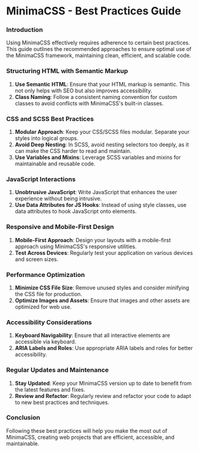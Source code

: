 # MinimaCSS - Best Practices Guide

### Introduction

Using MinimaCSS effectively requires adherence to certain best practices. This guide outlines the recommended approaches to ensure optimal use of the MinimaCSS framework, maintaining clean, efficient, and scalable code.

### Structuring HTML with Semantic Markup

1. **Use Semantic HTML**: Ensure that your HTML markup is semantic. This not only helps with SEO but also improves accessibility.
2. **Class Naming**: Follow a consistent naming convention for custom classes to avoid conflicts with MinimaCSS's built-in classes.

### CSS and SCSS Best Practices

1. **Modular Approach**: Keep your CSS/SCSS files modular. Separate your styles into logical groups.
2. **Avoid Deep Nesting**: In SCSS, avoid nesting selectors too deeply, as it can make the CSS harder to read and maintain.
3. **Use Variables and Mixins**: Leverage SCSS variables and mixins for maintainable and reusable code.

### JavaScript Interactions

1. **Unobtrusive JavaScript**: Write JavaScript that enhances the user experience without being intrusive.
2. **Use Data Attributes for JS Hooks**: Instead of using style classes, use data attributes to hook JavaScript onto elements.

### Responsive and Mobile-First Design

1. **Mobile-First Approach**: Design your layouts with a mobile-first approach using MinimaCSS's responsive utilities.
2. **Test Across Devices**: Regularly test your application on various devices and screen sizes.

### Performance Optimization

1. **Minimize CSS File Size**: Remove unused styles and consider minifying the CSS file for production.
2. **Optimize Images and Assets**: Ensure that images and other assets are optimized for web use.

### Accessibility Considerations

1. **Keyboard Navigability**: Ensure that all interactive elements are accessible via keyboard.
2. **ARIA Labels and Roles**: Use appropriate ARIA labels and roles for better accessibility.

### Regular Updates and Maintenance

1. **Stay Updated**: Keep your MinimaCSS version up to date to benefit from the latest features and fixes.
2. **Review and Refactor**: Regularly review and refactor your code to adapt to new best practices and techniques.

### Conclusion

Following these best practices will help you make the most out of MinimaCSS, creating web projects that are efficient, accessible, and maintainable.
